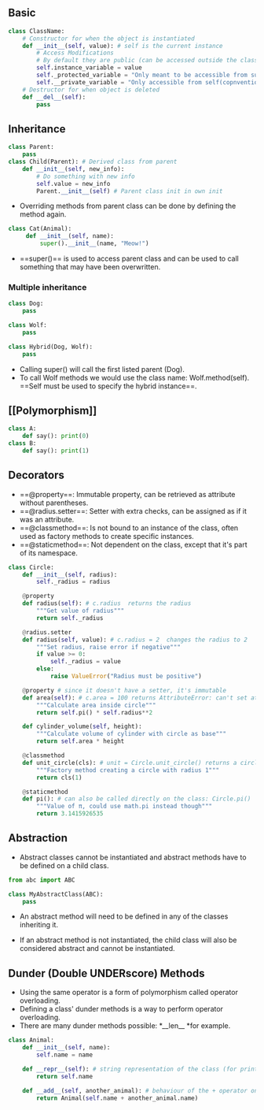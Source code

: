 ## Basic
```python
class ClassName:
    # Constructor for when the object is instantiated
    def __init__(self, value): # self is the current instance
        # Access Modifications
        # By default they are public (can be accessed outside the class: object.method(), object.property)
        self.instance_variable = value
        self._protected_variable = "Only meant to be accessible from subclasses and self(convention)" # Protected
        self.__private_variable = "Only accessible from self(copnvention)" # Private, will throw AttributeError because of name mangling
    # Destructor for when object is deleted
    def __del__(self):
        pass
```

## Inheritance
```python
class Parent:
    pass
class Child(Parent): # Derived class from parent
    def __init__(self, new_info):
        # Do something with new info
        self.value = new_info
        Parent.__init__(self) # Parent class init in own init
```
- Overriding methods from parent class can be done by defining the method again.
```python
class Cat(Animal):
     def __init__(self, name):
         super().__init__(name, "Meow!")
```

- ==super()== is used to access parent class and can be used to call something that may have been overwritten.

### Multiple inheritance

```python
class Dog:
    pass

class Wolf:
    pass

class Hybrid(Dog, Wolf): 
    pass
```
- Calling super() will call the first listed parent (Dog).
- To call Wolf methods we would use the class name: Wolf.method(self). ==Self must be used to specify the hybrid instance==.

## [[Polymorphism]]
```python
class A:
    def say(): print(0)
class B:
    def say(): print(1)
```

## Decorators
- ==@property==: Immutable property, can be retrieved as attribute without parentheses.
- ==@radius\.setter==: Setter with extra checks, can be assigned as if it was an attribute.
- ==@classmethod==: Is not bound to an instance of the class, often used as factory methods to create specific instances.
- ==@staticmethod==: Not dependent on the class, except that it's part of its namespace.
```python
class Circle:
    def __init__(self, radius):
        self._radius = radius

    @property
    def radius(self): # c.radius  returns the radius
        """Get value of radius"""
        return self._radius

    @radius.setter
    def radius(self, value): # c.radius = 2  changes the radius to 2
        """Set radius, raise error if negative"""
        if value >= 0:
            self._radius = value
        else:
            raise ValueError("Radius must be positive")

    @property # since it doesn't have a setter, it's immutable
    def area(self): # c.area = 100 returns AttributeError: can't set attribute
        """Calculate area inside circle"""
        return self.pi() * self.radius**2

    def cylinder_volume(self, height):
        """Calculate volume of cylinder with circle as base"""
        return self.area * height

    @classmethod
    def unit_circle(cls): # unit = Circle.unit_circle() returns a circle instance with radius 1
        """Factory method creating a circle with radius 1"""
        return cls(1)

    @staticmethod 
    def pi(): # can also be called directly on the class: Circle.pi()
        """Value of π, could use math.pi instead though"""
        return 3.1415926535
```

## Abstraction

- Abstract classes cannot be instantiated and abstract methods have to be defined on a child class.

```python
from abc import ABC

class MyAbstractClass(ABC):
    pass
```

- An abstract method will need to be defined in any of the classes inheriting it.

- If an abstract method is not instantiated, the child class will also be considered abstract and cannot be instantiated.


## Dunder (Double UNDERscore) Methods

- Using the same operator is a form of polymorphism called operator overloading.
- Defining a class' dunder methods is a way to perform operator overloading.
- There are many dunder methods possible: *\_\_len\_\_ *for example.

```python
class Animal:
    def __init__(self, name):
        self.name = name

    def __repr__(self): # string representation of the class (for printing)
        return self.name

    def __add__(self, another_animal): # behaviour of the + operator on the class
        return Animal(self.name + another_animal.name)
```
